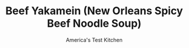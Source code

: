 ---
layout: ../../layouts/MarkdownPostLayout.astro
title: Beef Yakamein (New Orleans Spicy Beef Noodle Soup)
author: America's Test Kitchen
pubDate: 2023-03-15
description: "This delectable beef noodle soup originated in Chinese American restaurants. Thanks to one New Orleans chef, the uniquely Creole version of it is gaining in popularity."
image_url: https://res.cloudinary.com/hksqkdlah/image/upload/ar_1:1,c_fill,dpr_2.0,f_auto,fl_lossy.progressive.strip_profile,g_faces:auto,q_auto:low,w_344/SFS_BeefYakamein_079_a3c4da
tags: ["Main Courses","Creole & Cajun","Vegetables","Pasta","Beef","Soups"]
calories: 3745
protein: 45
carbohydrates: 55
fats: 24
fiber: 3
ingredients: ["1 (2-pound), boneless beef chuck-eye roast, trimmed","2 teaspoons, kosher salt","2 teaspoons, pepper","2 tablespoons, vegetable oil","1 , onion, chopped","1 , green bell pepper, stemmed, seeded, and chopped","1 , celery rib, chopped","4 , garlic cloves, minced","1 tablespoon, Tony Chachere's Original Creole Seasoning","1 tablespoon, sugar","1 teaspoon, onion powder","½ teaspoon, Ac’cent (optional)","8 cups, beef broth","¼ cup, soy sauce, plus extra for serving","12 ounces, spaghetti","3 hard-cooked, large eggs, halved","6 , scallions, sliced ¼ inch thick",", Crystal Hot Sauce"]
serves: 6
time: "3¼ hours"
instructions: ["Pat beef dry with paper towels and sprinkle with salt and pepper. Heat oil in large Dutch oven over medium-high heat until shimmering. Add beef and cook until well browned on all sides, 8 to 12 minutes. Transfer beef to plate.","Add onion, bell pepper, and celery to fat left in pot and cook until softened, 5 to 7 minutes. Add garlic; Creole seasoning; sugar; onion powder; and Ac’cent, if using, and cook until fragrant, about 1 minute. Stir in broth and soy sauce, scraping up any browned bits. Return beef to pot and bring to boil over high heat. Cover; reduce heat to low; and simmer until beef is tender, 1½ to 2 hours.","Transfer beef to cutting board and let cool until easy to handle, at least 20 minutes. Use wide spoon to skim excess fat from broth. Set colander over large bowl. Strain broth through colander, pressing on solids to extract all liquid. Discard solids in colander. Return broth to pot; cover and keep warm over low heat.","Meanwhile, bring 3 quarts water to boil in large saucepan. Add pasta and cook until fully tender. Drain pasta and return it to saucepan. Cover and set aside.","Using chef's knife, chop beef into approximate ¾-inch pieces. Divide pasta evenly among 6 serving bowls. Divide beef, eggs, and scallions evenly among serving bowls on top of pasta. Ladle hot broth into serving bowls to cover pasta (about 1½ cups each). Serve, passing hot sauce and extra soy sauce separately."]
nutrition: ["1378 mg Potassium, K","553 mg Phosphorus, P","115 mg Calcium, Ca","5 mg Iron, Fe","101 mg Magnesium, Mg","1479 mg Sodium, Na","12 mg Zinc, Zn","24 g Total lipid (fat)","10 mg Niacin","12 g Fatty acids, total monounsaturated","2 g Fatty acids, total polyunsaturated","20 mg Vitamin C, total ascorbic acid","185 mg Cholesterol","8 g Fatty acids, total saturated","3 g Fiber, total dietary","53 µg Folate, food","7 g Sugars, total","44 µg Vitamin K (phylloquinone)","490 g Water","55 g Carbohydrate, by difference","53 µg Folate, DFE","45 g Protein","1 mg Vitamin E (alpha-tocopherol)","3 µg Vitamin B-12","59 µg Vitamin A, RAE","624 kcal Energy","2 g Sugars, added","3745 calories"]
notes: "Smaller chuck-eye roasts (such as the one called for in this recipe) are sometimes sold prepackaged and labeled as chuck steak. If you can find only chuck roasts larger than 2 pounds, you can ask the butcher to cut a smaller roast for you or cut your own 2-pound roast and freeze the remaining meat for another use. Sriracha or Tabasco can be substituted for the Crystal Hot Sauce, if desired. We developed this recipe with Kikkoman Soy Sauce and Better Than Bouillon Roasted Beef Base. Monosodium glutamate, an umami-enhancing seasoning that gives this yakamein broth a savory boost, is sold under the brand name Ac’cent. Look for it in the spice aisle next to the seasoning salts."
---